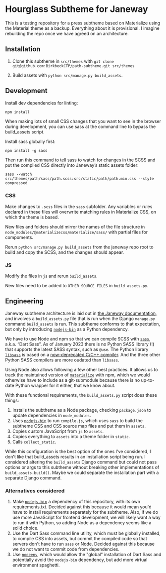 # Hourglass Subtheme for Janeway

This is a testing repository for a press subtheme based on Materialize using
the Material theme as a backup. Everything about it is provisional. I
imagine rebuilding the repo once we have agreed on an architecture.

## Installation

1. Clone this subtheme in `src/themes` with
`git clone git@github.com:BirkbeckCTP/path-subtheme.git src/themes`

2. Build assets with `python src/manage.py build_assets`.

## Development

Install dev dependencies for linting:

```sh
npm install
```

When making lots of small CSS changes that you want to see in the browser
during development, you can use sass at the command line to bypass the
build_assets script.

Install sass globally first:

```shell
npm install -g sass
```

Then run this command to tell sass to watch for changes in the SCSS and
put the compiled CSS directly into Janeway’s static assets folder:

```shell
sass --watch src/themes/path/sass/path.scss:src/static/path/path.min.css --style compressed
```

### CSS

Make changes to `.scss` files in the `sass` subfolder.
Any variables or rules declared in these files will overwrite matching
rules in Materialize CSS, on which the theme is based.

New files and folders should mirror the names of the
file structure in `node_modules/@materializecss/materialize/sass/` with
partial files for compoments.

Rerun `python src/manage.py build_assets` from the janeway repo
root to build and copy the SCSS, and the changes should appear.

### JS

Modify the files in `js` and rerun `build_assets`.

New files need to be added to `OTHER_SOURCE_FILES` in `build_assets.py`.

## Engineering

Janeway subtheme architecture is laid out in [the Janeway
documentation](https://janeway.readthedocs.io/en/latest/configuration.html#theming),
and involves a `build_assets.py` file that is run when the Django
`manage.py` command `build_assets` is run. This subtheme conforms to that
expectation, but only by introducing
[`nodejs-bin`](https://pypi.org/project/nodejs-bin/) as a Python
dependency.

We have to use Node and npm so that we can compile SCSS with
[`sass`](https://www.npmjs.com/package/sass), a.k.a. “Dart Sass”. As of
January 2023 there is no Python SASS library (!) that supports the latest
SASS syntax, such as `@use`. The Python library
[`libsass`](https://pypi.org/project/libsass/) is based on
a [now-deprecated C/C++ compiler](https://github.com/sass/libsass). And
the three other Python SASS compilers are more oudated than `libsass`.

Using Node also allows following a few other best practices.
It allows us to track the maintained version of
[`materialize`](https://www.npmjs.com/package/@materializecss/materialize)
with npm, which we would otherwise have to include as a git-submodule
because there is no up-to-date Python wrapper for it either, that we know
about.

With these functional requirements, the `build_assets.py` script does these things:

1. Installs the subtheme as a Node package, checking
`package.json` to update dependencies in `node_modules`.
2. Uses [`nodejs-bin`](https://pypi.org/project/nodejs-bin/) to run `compile.js`,
which uses `sass` to build the subtheme CSS and CSS source map files and put
them in `assets`.
3. Copies custom JavaScript from `js` to `assets`.
4. Copies everything to `assets` into a theme folder in `static`.
5. Calls `collect_static`.

While this configuration is the best option of the ones I've considered,
I don't like that build_assets results in an installation script being
run. I considered altering the `build_assets` Django command but could not
pass options or args to this subtheme without breaking other
implementations of `build_assets.build()`. Maybe we could separate the
installation part with a separate Django command.

### Alternatives considered

1. Make [`nodejs-bin`](https://pypi.org/project/nodejs-bin/) a dependency
of this repository, with its own requirements.txt. Decided against this
because it would mean you'd have to install requirements separately for
the subtheme. Also, if we do use more JavaScript for frontend development,
we will likely want a way to run it with Python, so adding Node as
a dependency seems like a solid choice.
2. Use the Dart Sass command line utility, which must be globally installed,
to compile CSS into assets, but commit the compiled code so that servers don't
have to run `sass` or Node. Decided against this because we do not want to
commit code from dependencies.
3. Use [`nodeenv`](https://pypi.org/project/nodeenv/), which would allow
the "global" installation of Dart Sass and potentially avoid the `nodejs-bin`
dependency, but add more virtual environment spaghetti.
